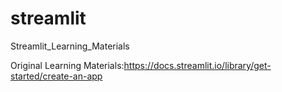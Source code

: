 # streamlit
Streamlit_Learning_Materials

Original Learning Materials:https://docs.streamlit.io/library/get-started/create-an-app
